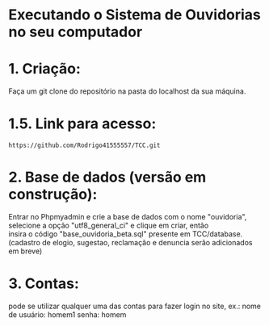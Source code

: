 # Executando o Sistema de Ouvidorias no seu computador

# 1. Criação: 
  Faça um git clone do repositório na pasta do localhost da sua máquina.
#     1.5. Link para acesso:
    https://github.com/Rodrigo41555557/TCC.git
# 2. Base de dados (versão em construção): 
  Entrar no Phpmyadmin e crie a base de dados com o nome "ouvidoria", selecione a opção "utf8_general_ci" e clique em criar, então              
  insira o código "base_ouvidoria_beta.sql" presente em TCC/database. 
  (cadastro de elogio, sugestao, reclamação e denuncia serão adicionados em breve)
# 3. Contas:
  pode se utilizar qualquer uma das contas para fazer login no site, ex.: nome de usuário: homem1 senha: homem
